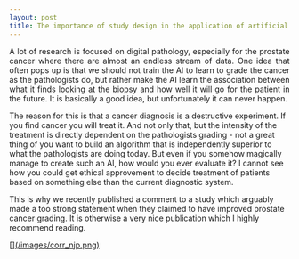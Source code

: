 ```yaml
---
layout: post
title: The importance of study design in the application of artificial intelligence methods in medicine
---
```

<p style='text-align: justify;'>
A lot of research is focused on digital pathology, especially for the prostate cancer where there are  almost an endless stream of data. One idea that often pops up is that we should not train the AI to learn to grade the cancer as the pathologists do, but rather make the AI learn the association between what it finds looking at the biopsy and how well it will go for the patient in the future. It is basically a good idea, but unfortunately it can never happen.
 
The reason for this is that a cancer diagnosis is a destructive experiment. If you find cancer you will treat it. And not only that, but the intensity of the treatment is directly dependent on the pathologists grading - not a great thing of you want to build an algorithm that is independently superior to what the pathologists are doing today. But even if you somehow magically manage to create such an AI, how would you ever evaluate it? I cannot see how you could get ethical approvement to decide treatment of patients based on something else than the current diagnostic system. 
 
This is why we recently published a comment to a study which arguably made a too strong statement when they claimed to have improved prostate cancer grading. It is otherwise a very nice publication which I highly recommend reading.
 
[][(/images/corr_njp.png)](https://www.ncbi.nlm.nih.gov/pmc/articles/PMC6802122/pdf/41746_2019_Article_174.pdf)
 
 